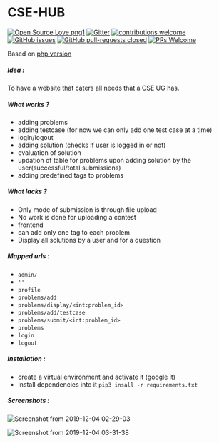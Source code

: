 # CSE-HUB

[![Open Source Love png1](https://badges.frapsoft.com/os/v1/open-source.png?v=103)](https://github.com/harshraj22/contest)  [![Gitter](https://badges.gitter.im/batchOf18/contest.svg)](https://gitter.im/batchOf18/contest?utm_source=badge&utm_medium=badge&utm_campaign=pr-badge)   [![contributions welcome](https://img.shields.io/badge/contributions-welcome-brightgreen.svg?style=flat)](https://github.com/harshraj22/contest/issues)  [![GitHub issues](https://img.shields.io/badge/issues-open-brightgreen)](https://github.com/harshraj22/contest/issues/)   [![GitHub pull-requests closed](https://img.shields.io/badge/pull%20requests-open-blue)](https://GitHub.com/harshraj22/contest/pulls/) [![PRs Welcome](https://img.shields.io/badge/PRs-welcome-brightgreen.svg?style=flat-square)](https://git-scm.com/docs/git-request-pull) 

Based on [php version](https://github.com/harshraj22/contest)

##### Idea :
To have a website that caters all needs that a CSE UG has.

##### What works ?

* adding problems
* adding testcase (for now we can only add one test case at a time)
* login/logout
* adding solution (checks if user is logged in or not)
* evaluation of solution
* updation of table for problems upon adding solution by the user(successful/total submissions)
* adding predefined tags to problems

##### What lacks ?

* Only mode of submission is through file upload
* No work is done for uploading a contest
* frontend
* can add only one tag to each problem
* Display all solutions by a user and for a question

##### Mapped urls :

* ```admin/```
* ```''```
* ```profile```
* ```problems/add```
* ```problems/display/<int:problem_id>```
* ```problems/add/testcase```
* ```problems/submit/<int:problem_id>```
* ```problems```
* ```login```
* ```logout```

##### Installation :

* create a virtual environment and activate it (google it)
* Install dependencies into it ```pip3 insall -r requirements.txt```

##### Screenshots :
![Screenshot from 2019-12-04 02-29-03](https://user-images.githubusercontent.com/46635452/70089367-f0fab600-163d-11ea-81d9-fa1441ac95ac.png)

![Screenshot from 2019-12-04 03-31-38](https://user-images.githubusercontent.com/46635452/70093670-ed1f6180-1646-11ea-9b39-3c318603edbe.png)


